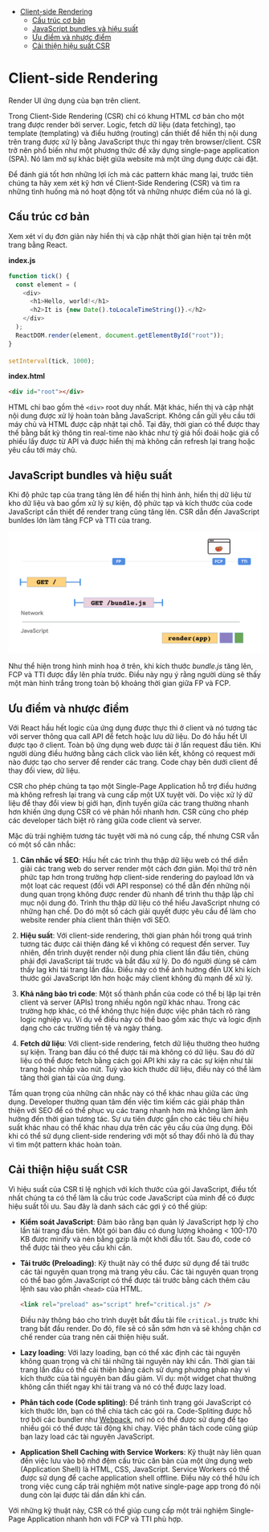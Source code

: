 - [Client-side Rendering](#client-side-rendering)
  - [Cấu trúc cơ bản](#cấu-trúc-cơ-bản)
  - [JavaScript bundles và hiệu suất](#javascript-bundles-và-hiệu-suất)
  - [Ưu điểm và nhược điểm](#ưu-điểm-và-nhược-điểm)
  - [Cải thiện hiệu suất CSR](#cải-thiện-hiệu-suất-csr)

# Client-side Rendering

Render UI ứng dụng của bạn trên client.

Trong Client-Side Rendering (CSR) chỉ có khung HTML cơ bản cho một trang được render bởi server. Logic, fetch dữ liệu (data fetching), tạo template (templating) và điều hướng (routing) cần thiết để hiển thị nội dung trên trang được xử lý bằng JavaScript thực thi ngay trên browser/client. CSR trở nên phổ biến như một phương thức để xây dựng single-page application (SPA). Nó làm mờ sự khác biệt giữa website mà một ứng dụng được cài đặt.

Để đánh giá tốt hơn những lợi ích mà các pattern khác mang lại, trước tiên chúng ta hãy xem xét kỹ hơn về Client-Side Rendering (CSR) và tìm ra những tình huống mà nó hoạt động tốt và những nhược điểm của nó là gì.

## Cấu trúc cơ bản

Xem xét ví dụ đơn giản này hiển thị và cập nhật thời gian hiện tại trên một trang bằng React.

**index.js**

```js
function tick() {
  const element = (
    <div>
      <h1>Hello, world!</h1>
      <h2>It is {new Date().toLocaleTimeString()}.</h2>
    </div>
  );
  ReactDOM.render(element, document.getElementById("root"));
}

setInterval(tick, 1000);
```

**index.html**

```html
<div id="root"></div>
```

HTML chỉ bao gồm thẻ `<div>` root duy nhất. Mặt khác, hiển thị và cập nhật nội dung được xử lý hoàn toàn bằng JavaScript. Không cần gửi yêu cầu tới máy chủ và HTML được cập nhật tại chỗ. Tại đây, thời gian có thể được thay thế bằng bất kỳ thông tin real-time nào khác như tỷ giá hối đoái hoặc giá cổ phiếu lấy được từ API và được hiển thị mà không cần refresh lại trang hoặc yêu cầu tới máy chủ.

## JavaScript bundles và hiệu suất

Khi độ phức tạp của trang tăng lên để hiển thị hình ảnh, hiển thị dữ liệu từ kho dữ liệu và bao gồm xử lý sự kiện, độ phức tạp và kích thước của code JavaScript cần thiết để render trang cũng tăng lên. CSR dẫn đến JavaScript bunldes lớn làm tăng FCP và TTI của trang.

![](../../images/rendering/client-side-rendering/1.png)

Như thể hiện trong hình minh hoạ ở trên, khi kích thước _bundle.js_ tăng lên, FCP và TTI được đẩy lên phía trước. Điều này ngụ ý rằng người dùng sẽ thấy một màn hình trắng trong toàn bộ khoảng thời gian giữa FP và FCP.

## Ưu điểm và nhược điểm

Với React hầu hết logic của ứng dụng được thực thi ở client và nó tương tác với server thông qua call API để fetch hoặc lưu dữ liệu. Do đó hầu hết UI được tạo ở client. Toàn bộ ứng dụng web được tải ở lần request đầu tiên. Khi người dùng điều hướng bằng cách click vào liên kết, không có request mới nào được tạo cho server để render các trang. Code chạy bên dưới client để thay đổi view, dữ liệu.

CSR cho phép chúng ta tạo một Single-Page Application hỗ trợ điều hướng mà không refresh lại trang và cung cấp một UX tuyệt vời. Do việc xử lý dữ liệu để thay đổi view bị giới hạn, định tuyến giữa các trang thường nhanh hơn khiến ứng dụng CSR có vẻ phản hồi nhanh hơn. CSR cũng cho phép các developer tách biệt rõ ràng giữa code client và server.

Mặc dù trải nghiệm tương tác tuyệt vời mà nó cung cấp, thế nhưng CSR vẫn có một số cân nhắc:

1. **Cân nhắc về SEO**: Hầu hết các trình thu thập dữ liệu web có thể diễn giải các trang web do server render một cách đơn giản. Mọi thứ trở nên phức tạp hơn trong trường hợp client-side rendering do payload lớn và một loạt các request (đối với API response) có thể dẫn đến những nội dung quan trọng không được render đủ nhanh để trình thu thập lập chỉ mục nội dung đó. Trình thu thập dữ liệu có thể hiểu JavaScript nhưng có những hạn chế. Do đó một số cách giải quyết được yêu cầu để làm cho website render phía client thân thiện với SEO.

2. **Hiệu suất**: Với client-side rendering, thời gian phản hồi trong quá trình tương tác được cải thiện đáng kể vì không có request đến server. Tuy nhiên, đển trình duyệt render nội dung phía client lần đầu tiên, chúng phải đợi JavaScript tải trước và bắt đầu xử lý. Do đó người dùng sẽ cảm thấy lag khi tải trang lần đầu. Điều này có thể ảnh hưởng đến UX khi kích thước gói JavaScript lớn hơn hoặc máy client không đủ mạnh để xử lý.

3. **Khả năng bảo trì code**: Một số thành phần của code có thể bị lặp lại trên client và server (APIs) trong nhiều ngôn ngữ khác nhau. Trong các trường hợp khác, có thể không thực hiện được việc phân tách rõ ràng logic nghiệp vụ. Ví dụ về điều này có thể bao gồm xác thực và logic định dạng cho các trường tiền tệ và ngày tháng.

4. **Fetch dữ liệu**: Với client-side rendering, fetch dữ liệu thường theo hướng sự kiện. Trang ban đầu có thể được tải mà không có dữ liệu. Sau đó dữ liệu có thể được fetch bằng cách gọi API khi xảy ra các sự kiện như tải trang hoặc nhấp vào nút. Tuỳ vào kích thước dữ liệu, điều này có thể làm tăng thời gian tải của ứng dung.

Tầm quan trọng của những cân nhắc này có thể khác nhau giữa các ứng dụng. Developer thường quan tâm đến việc tìm kiếm các giải pháp thân thiện với SEO để có thể phục vụ các trang nhanh hơn mà không làm ảnh hưởng đến thời gian tương tác. Sự ưu tiên được gắn cho các tiêu chí hiệu suất khác nhau có thể khác nhau dựa trên các yêu cầu của ứng dụng. Đôi khi có thể sử dụng client-side rendering với một số thay đổi nhỏ là đủ thay vì tìm một pattern khác hoàn toàn.

## Cải thiện hiệu suất CSR

Vì hiệu suất của CSR tỉ lệ nghịch với kích thước của gói JavaScript, điều tốt nhất chúng ta có thể làm là cấu trúc code JavaScript của mình để có được hiệu suất tối ưu. Sau đây là danh sách các gợi ý có thể giúp:

- **Kiểm soát JavaScript**: Đảm bảo rằng bạn quản lý JavaScript hợp lý cho lần tải trang đầu tiên. Một gói ban đầu có dung lượng khoảng < 100-170 KB được minify và nén bằng gzip là một khởi đầu tốt. Sau đó, code có thể được tải theo yêu cầu khi cần.

- **Tải trước (Preloading)**: Kỹ thuật này có thể được sử dụng để tải trước các tài nguyên quan trọng mà trang yêu cầu. Các tài nguyên quan trọng có thể bao gồm JavaScript có thể được tải trước bằng cách thêm câu lệnh sau vào phần `<head>` của HTML.

  ```html
  <link rel="preload" as="script" href="critical.js" />
  ```

  Điều này thông báo cho trình duyệt bắt đầu tải file `critical.js` trước khi trang bắt đầu render. Do đó, file sẽ có sẵn sớm hơn và sẽ không chặn cơ chế render của trang nên cải thiện hiệu suất.

- **Lazy loading**: Với lazy loading, bạn có thể xác định các tài nguyên không quan trọng và chỉ tải những tài nguyên này khi cần. Thời gian tải trang lần đầu có thể cải thiện bằng cách sử dụng phương pháp này vì kích thước của tài nguyên ban đầu giảm. Ví dụ: một widget chat thường không cần thiết ngay khi tải trang và nó có thể được lazy load.

- **Phân tách code (Code spliting)**: Để tránh tình trạng gói JavaScript có kích thước lớn, bạn có thể chia tách các gói ra. Code-Spliting được hỗ trợ bởi các bundler như [Webpack](https://webpack.js.org/guides/code-splitting/), nơi nó có thể được sử dụng để tạo nhiều gói có thể được tải động khi chạy. Việc phân tách code cũng giúp bạn lazy load các tài nguyên JavaScript.

- **Application Shell Caching with Service Workers**: Kỹ thuật này liên quan đến việc lưu vào bộ nhớ đệm cấu trúc căn bản của một ứng dụng web (Application Shell) là HTML, CSS, JavaScript. Service Workers có thể được sử dụng để cache application shell offline. Điều này có thể hữu ích trong việc cung cấp trải nghiệm một native single-page app trong đó nội dung còn lại được tải dần dần khi cần.

Với những kỹ thuật này, CSR có thể giúp cung cấp một trải nghiệm Single-Page Application nhanh hơn với FCP và TTI phù hợp.

